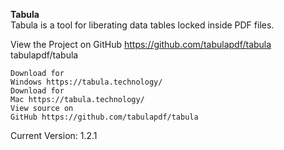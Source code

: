 
__Tabula__  
Tabula is a tool for liberating data tables locked inside PDF files.  

View the Project on GitHub https://github.com/tabulapdf/tabula  
tabulapdf/tabula  

    Download for  
    Windows https://tabula.technology/
    Download for  
    Mac https://tabula.technology/
    View source on  
    GitHub https://github.com/tabulapdf/tabula  

Current Version: 1.2.1  


